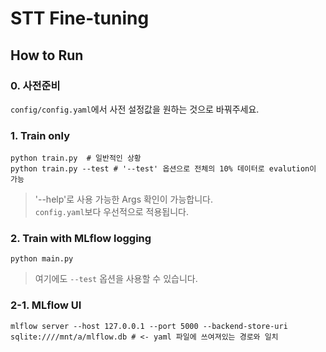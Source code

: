 # STT Fine-tuning

## How to Run
### 0. 사전준비
`config/config.yaml`에서 사전 설정값을 원하는 것으로 바꿔주세요.

### 1. Train only
```
python train.py  # 일반적인 상황
python train.py --test # '--test' 옵션으로 전체의 10% 데이터로 evalution이 가능
```
> '--help'로 사용 가능한 Args 확인이 가능합니다. <br> `config.yaml`보다 우선적으로 적용됩니다.
### 2. Train with MLflow logging
```
python main.py
```
> 여기에도 `--test` 옵션을 사용할 수 있습니다.
### 2-1. MLflow UI
```
mlflow server --host 127.0.0.1 --port 5000 --backend-store-uri sqlite:////mnt/a/mlflow.db # <- yaml 파일에 쓰여져있는 경로와 일치
```